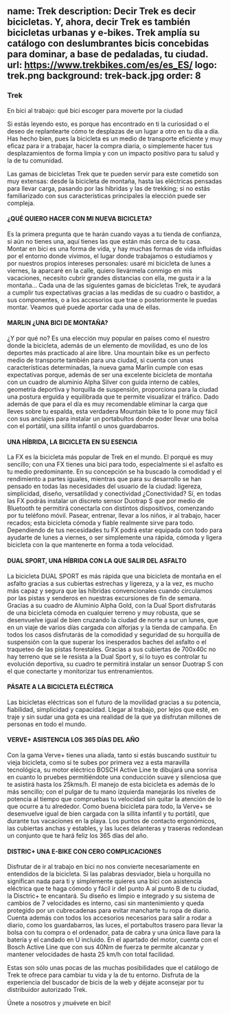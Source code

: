 name: Trek
description: Decir Trek es decir bicicletas. Y, ahora, decir Trek es también bicicletas urbanas y e-bikes. Trek amplía su catálogo con deslumbrantes bicis concebidas para dominar, a base de pedaladas, tu ciudad.
url: https://www.trekbikes.com/es/es_ES/
logo: trek.png
background: trek-back.jpg
order: 8
----
### Trek

En bici al trabajo: qué bici escoger para moverte por la ciudad

Si estás leyendo esto, es porque has encontrado en ti la curiosidad o el deseo de replantearte cómo te desplazas de un lugar a otro en tu día a día. Has hecho bien, pues la bicicleta es un medio de transporte eficiente y muy eficaz para ir a trabajar, hacer la compra diaria, o simplemente hacer tus desplazamientos de forma limpia y con un impacto positivo para tu salud y la de tu comunidad.

Las gamas de bicicletas Trek que te pueden servir para este cometido son muy extensas: desde la bicicleta de montaña, hasta las eléctricas pensadas para llevar carga, pasando por las híbridas y las de trekking; si no estás familiarizado con sus características principales la elección puede ser compleja.

#### ¿QUÉ QUIERO HACER CON MI NUEVA BICICLETA?

Es la primera pregunta que te harán cuando vayas a tu tienda de confianza, si aún no tienes una, aquí tienes las que están más cerca de tu casa. Montar en bici es una forma de vida, y hay muchas formas de vida influidas por el entorno donde vivimos, el lugar donde trabajamos o estudiamos y por nuestros propios intereses personales: usaré mi bicicleta de lunes a viernes, la aparcaré en la calle, quiero llevármela conmigo en mis vacaciones, necesito cubrir grandes distancias con ella, me gusta ir a la montaña… Cada una de las siguientes gamas de bicicletas Trek, te ayudará a cumplir tus expectativas gracias a las medidas de su cuadro o bastidor, a sus componentes, o a los accesorios que trae o posteriormente le puedas montar. Veamos qué puede aportar cada una de ellas.

#### MARLIN ¿UNA BICI DE MONTAÑA?

¿Y por qué no? Es una elección muy popular en países como el nuestro donde la bicicleta, además de un elemento de movilidad, es uno de los deportes más practicado al aire libre. Una mountain bike es un perfecto medio de transporte también para una ciudad, si cuenta con unas características determinadas, la nueva gama Marlin cumple con esas expectativas porque, además de ser una excelente bicicleta de montaña con un cuadro de aluminio Alpha Silver con guida interno de cables, geometría deportiva y horquilla de suspensión, proporciona para la ciudad una postura erguida y equilibrada que te permite visualizar el tráfico.  Dado además de que para el día es muy recomendable eliminar la carga que lleves sobre tu espalda, esta verdadera Mountain bike te lo pone muy fácil con sus anclajes para instalar un portabultos donde poder llevar una bolsa con el portátil, una sillita infantil o unos guardabarros.

#### UNA HÍBRIDA, LA BICICLETA EN SU ESENCIA

La FX es la bicicleta más popular de Trek en el mundo. El porqué es muy sencillo; con una FX tienes una bici para todo, especialmente si el asfalto es tu medio predominante. En su concepción se ha buscado la comodidad y el rendimiento a partes iguales, mientras que para su desarrollo se han pensado en todas las necesidades del usuario de la ciudad: ligereza, simplicidad, diseño, versatilidad y conectividad ¿Conectividad? Sí, en todas las FX podrás instalar un discreto sensor Duotrap S que por medio de Bluetooth te permitirá conectarla con distintos dispositivos, comenzando por tu teléfono móvil.  Pasear, entrenar, llevar a los niños, ir al trabajo, hacer recados; esta bicicleta cómoda y fiable realmente sirve para todo. Dependiendo de tus necesidades tu FX podrá estar equipada con todo para ayudarte de lunes a viernes, o ser simplemente una rápida, cómoda y ligera bicicleta con la que mantenerte en forma a toda velocidad.

#### DUAL SPORT, UNA HÍBRIDA CON LA QUE SALIR DEL ASFALTO

La bicicleta DUAL SPORT es más rápida que una bicicleta de montaña en el asfalto gracias a sus cubiertas estrechas y ligereza, y a la vez, es mucho más capaz y segura que las híbridas convencionales cuando circulamos por las pistas y senderos en nuestras excursiones de fin de semana.  Gracias a su cuadro de Aluminio Alpha Gold, con la Dual Sport disfrutarás de una bicicleta cómoda en cualquier terreno y muy robusta, que se desenvuelve igual de bien cruzando la ciudad de norte a sur un lunes, que en un viaje de varios días cargada con alforjas y la tienda de campaña. En todos los casos disfrutarás de la comodidad y seguridad de su horquilla de suspensión con la que superar los inesperados baches del asfalto o el traqueteo de las pistas forestales. Gracias a sus cubiertas de 700x40c no hay terreno que se le resista a la Dual Sport y, si lo tuyo es controlar tu evolución deportiva, su cuadro te permitirá instalar un sensor Duotrap S con el que conectarte y monitorizar tus entrenamientos.

#### PÁSATE A LA BICICLETA ELÉCTRICA

Las bicicletas eléctricas son el futuro de la movilidad gracias a su potencia, fiabilidad, simplicidad y capacidad. Llegar al trabajo, por lejos que esté, en traje y sin sudar una gota es una realidad de la que ya disfrutan millones de personas en todo el mundo.

#### VERVE+ ASISTENCIA LOS 365 DÍAS DEL AÑO

Con la gama Verve+ tienes una aliada, tanto si estás buscando sustituir tu vieja bicicleta, como si te subes por primera vez a esta maravilla tecnológica, su motor eléctrico BOSCH Active Line te dibujará una sonrisa en cuanto lo pruebes permitiéndote una conducción suave y silenciosa que te asistirá hasta los 25kms/h. El manejo de esta bicicleta es además de lo más sencillo; con el pulgar de tu mano izquierda manejarás los niveles de potencia al tiempo que compruebas tu velocidad sin quitar la atención de lo que ocurre a tu alrededor. Como buena bicicleta para todo, la Verve+ se desenvuelve igual de bien cargada con la sillita infantil y tu portátil, que durante tus vacaciones en la playa. Los puntos de contacto ergonómicos, las cubiertas anchas y estables, y las luces delanteras y traseras redondean un conjunto que te hará feliz los 365 días del año.

#### DISTRIC+ UNA E-BIKE CON CERO COMPLICACIONES

Disfrutar de ir al trabajo en bici no nos convierte necesariamente en entendidos de la bicicleta. Si las palabras desviador, biela u horquilla no significan nada para ti y simplemente quieres una bici con asistencia eléctrica que te haga cómodo y fácil ir del punto A al punto B de tu ciudad, la Disctric+ te encantará.  Su diseño es limpio e integrado y su sistema de cambios de 7 velocidades es interno, casi sin mantenimiento y queda protegido por un cubrecadenas para evitar mancharte tu ropa de diario. Cuenta además con todos los accesorios necesarios para salir a rodar a diario, como los guardabarros, las luces, el portabultos trasero para llevar la bolsa con tu compra o el ordenador, pata de cabra y una única llave para la batería y el candado en U incluido. En el apartado del motor, cuenta con el Bosch Active Line que con sus 40Nm de fuerza te permite alcanzar y mantener velocidades de hasta 25 km/h con total facilidad.

Estas son sólo unas pocas de las muchas posibilidades que el catálogo de Trek te ofrece para cambiar tu vida y la de tu entorno. Disfruta de la experiencia del buscador de bicis de la web y déjate aconsejar por tu distribuidor autorizado Trek.

Únete a nosotros y ¡muévete en bici!

